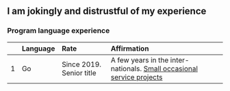 ## I am jokingly and distrustful of my experience

### Program language experience
||Language|Rate|Affirmation|
|:-:|:-|:-|:-|
|1| Go| Since 2019. Senior title| A few years in the inter-nationals. [Small occasional service projects](https://github.com/wberdnik?tab=repositories&language=go)
